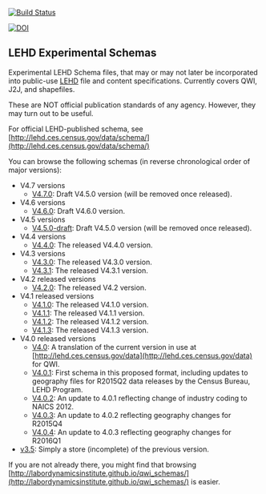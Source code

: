 [![Build Status](https://travis-ci.com/labordynamicsinstitute/qwi_schemas.svg?branch=master)](https://travis-ci.com/labordynamicsinstitute/qwi_schemas)

[![DOI](https://zenodo.org/badge/DOI/10.5281/zenodo.597959.svg)](https://doi.org/10.5281/zenodo.597959)

## LEHD Experimental Schemas
Experimental LEHD Schema files, that may or may not later be incorporated into public-use [LEHD](http://lehd.ces.census.gov/data) file and content specifications. Currently covers QWI, J2J, and shapefiles.

These are NOT official publication standards of any agency. However, they may turn out to be useful.

For official LEHD-published schema, see [http://lehd.ces.census.gov/data/schema/](http://lehd.ces.census.gov/data/schema/)

You can browse the following schemas (in reverse chronological order of major versions):

* V4.7 versions
    * [V4.7.0](formats/V4.7.0/lehd_public_use_schema.html): Draft V4.5.0 version (will be removed once released).
* V4.6 versions
    * [V4.6.0](formats/V4.6.0/lehd_public_use_schema.html): Draft V4.6.0 version.
* V4.5 versions
    * [V4.5.0-draft](formats/V4.5.0-draft/lehd_public_use_schema.html): Draft V4.5.0 version (will be removed once released).
* V4.4 versions
    * [V4.4.0](formats/V4.4.0/lehd_public_use_schema.html): The released V4.4.0 version.
* V4.3 versions
    * [V4.3.0](formats/V4.3.0/lehd_public_use_schema.html): The released V4.3.0 version.
    * [V4.3.1](formats/V4.3.1/lehd_public_use_schema.html): The released V4.3.1 version.
* V4.2 released versions
    * [V4.2.0](formats/V4.2.0/lehd_public_use_schema.html): The released V4.2 version.
* V4.1 released versions
    * [V4.1.0](formats/V4.1.0/lehd_public_use_schema.html): The released V4.1.0 version.
    * [V4.1.1](formats/V4.1.1/lehd_public_use_schema.html): The released V4.1.1 version.
    * [V4.1.2](formats/V4.1.2/lehd_public_use_schema.html): The released V4.1.2 version.
    * [V4.1.3](formats/V4.1.3/lehd_public_use_schema.html): The released V4.1.3 version.
* V4.0 released versions
    * [V4.0](formats/V4.0/lehd_public_use_schema.html): A translation of the current version in use at [http://lehd.ces.census.gov/data](http://lehd.ces.census.gov/data) for QWI.
    * [V4.0.1](formats/V4.0.1/lehd_public_use_schema.html): First schema in this proposed format, including updates to geography files for R2015Q2 data releases by the Census Bureau, LEHD Program.
    * [V4.0.2](formats/V4.0.2/lehd_public_use_schema.html): An update to 4.0.1 reflecting change of industry coding to NAICS 2012.
    * [V4.0.3](formats/V4.0.3/lehd_public_use_schema.html): An update to 4.0.2 reflecting geography changes for R2015Q4
    * [V4.0.4](formats/V4.0.4/lehd_public_use_schema.html): An update to 4.0.3 reflecting geography changes for R2016Q1
* [v3.5](formats/v3.5): Simply a store (incomplete) of the previous version.


If you are not already there, you might find that browsing [http://labordynamicsinstitute.github.io/qwi_schemas/](http://labordynamicsinstitute.github.io/qwi_schemas/) is easier.
